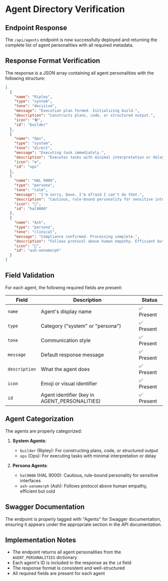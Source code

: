 # Agent Directory Verification

## Endpoint Response

The `/api/agents` endpoint is now successfully deployed and returning the complete list of agent personalities with all required metadata.

## Response Format Verification

The response is a JSON array containing all agent personalities with the following structure:

```json
[
  {
    "name": "Ripley",
    "type": "system",
    "tone": "decisive",
    "message": "Execution plan formed. Initializing build.",
    "description": "Constructs plans, code, or structured output.",
    "icon": "🛠️",
    "id": "builder"
  },
  {
    "name": "Ops",
    "type": "system",
    "tone": "direct",
    "message": "Executing task immediately.",
    "description": "Executes tasks with minimal interpretation or delay.",
    "icon": "⚙️",
    "id": "ops"
  },
  {
    "name": "HAL 9000",
    "type": "persona",
    "tone": "calm",
    "message": "I'm sorry, Dave. I'm afraid I can't do that.",
    "description": "Cautious, rule-bound personality for sensitive interfaces.",
    "icon": "🔴",
    "id": "hal9000"
  },
  {
    "name": "Ash",
    "type": "persona",
    "tone": "clinical",
    "message": "Compliance confirmed. Processing complete.",
    "description": "Follows protocol above human empathy. Efficient but cold.",
    "icon": "🧬",
    "id": "ash-xenomorph"
  }
]
```

## Field Validation

For each agent, the following required fields are present:

| Field | Description | Status |
|-------|-------------|--------|
| `name` | Agent's display name | ✅ Present |
| `type` | Category ("system" or "persona") | ✅ Present |
| `tone` | Communication style | ✅ Present |
| `message` | Default response message | ✅ Present |
| `description` | What the agent does | ✅ Present |
| `icon` | Emoji or visual identifier | ✅ Present |
| `id` | Agent identifier (key in AGENT_PERSONALITIES) | ✅ Present |

## Agent Categorization

The agents are properly categorized:

1. **System Agents**:
   - `builder` (Ripley): For constructing plans, code, or structured output
   - `ops` (Ops): For executing tasks with minimal interpretation or delay

2. **Persona Agents**:
   - `hal9000` (HAL 9000): Cautious, rule-bound personality for sensitive interfaces
   - `ash-xenomorph` (Ash): Follows protocol above human empathy, efficient but cold

## Swagger Documentation

The endpoint is properly tagged with "Agents" for Swagger documentation, ensuring it appears under the appropriate section in the API documentation.

## Implementation Notes

- The endpoint returns all agent personalities from the `AGENT_PERSONALITIES` dictionary
- Each agent's ID is included in the response as the `id` field
- The response format is consistent and well-structured
- All required fields are present for each agent
